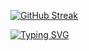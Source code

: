 [![GitHub Streak](https://github-readme-streak-stats.herokuapp.com?user=TuanAnhNQ333&theme=gotham&hide_border=true)](https://git.io/streak-stats)

  [![Typing SVG](https://readme-typing-svg.demolab.com/?lines=Hello+everyone;Welcome+to+my+profile)](https://git.io/typing-svg)

<!---

TuanAnhNQ333/TuanAnhNQ333 is a ✨ special ✨ repository because its `README.md` (this file) appears on your GitHub profile.
You can click the Preview link to take a look at your changes.
--->

